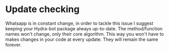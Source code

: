 # Update checking

Whatsapp is in constant change, in order to tackle this issue I suggest keeping your Hydra-bot package always up-to-date.
The method/function names won't change, only their core algorithm. This way you won't have to makes changes in your code at every update. They will remain the same forever.
